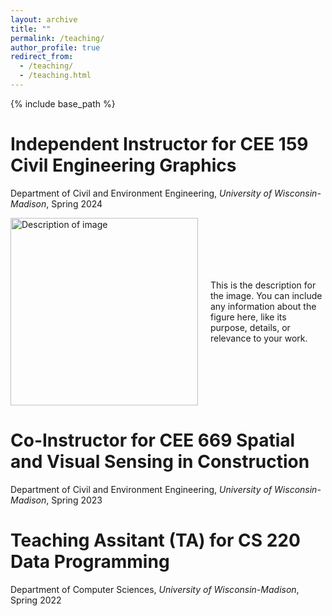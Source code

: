 ```yaml
---
layout: archive
title: ""
permalink: /teaching/
author_profile: true
redirect_from:
  - /teaching/
  - /teaching.html
---
```


{% include base_path %}

Independent Instructor for CEE 159 Civil Engineering Graphics
======
Department of Civil and Environment Engineering, *University of Wisconsin-Madison*, Spring 2024

<div style="display: flex; align-items: center;">
  <div style="flex: 1;">
    <img src="wxjames.github.io/images/Headshot.jpg" alt="Description of image" width="300">
  </div>
  <div style="flex: 1; padding-left: 20px;">
    <p>
      This is the description for the image. You can include any information
      about the figure here, like its purpose, details, or relevance to your work.
    </p>
  </div>
</div>

Co-Instructor for CEE 669 Spatial and Visual Sensing in Construction
======
Department of Civil and Environment Engineering, *University of Wisconsin-Madison*, Spring 2023

Teaching Assitant (TA) for CS 220 Data Programming
======
Department of Computer Sciences, *University of Wisconsin-Madison*, Spring 2022

<!-- Education
======
* Ph.D in Version Control Theory, GitHub University, 2018 (expected)
* M.S. in Jekyll, GitHub University, 2014
* B.S. in GitHub, GitHub University, 2012

Work experience
======
* Spring 2024: Academic Pages Collaborator
  * Github University
  * Duties includes: Updates and improvements to template
  * Supervisor: The Users

* Fall 2015: Research Assistant
  * Github University
  * Duties included: Merging pull requests
  * Supervisor: Professor Hub

* Summer 2015: Research Assistant
  * Github University
  * Duties included: Tagging issues
  * Supervisor: Professor Git
  
Skills
======
* Skill 1
* Skill 2
  * Sub-skill 2.1
  * Sub-skill 2.2
  * Sub-skill 2.3
* Skill 3

Publications
======
  <ul>{% for post in site.publications reversed %}
    {% include archive-single-cv.html %}
  {% endfor %}</ul>
  
Talks
======
  <ul>{% for post in site.talks reversed %}
    {% include archive-single-talk-cv.html  %}
  {% endfor %}</ul>
  
Teaching
======
  <ul>{% for post in site.teaching reversed %}
    {% include archive-single-cv.html %}
  {% endfor %}</ul>
  
Service and leadership
======
* Currently signed in to 43 different slack teams -->
